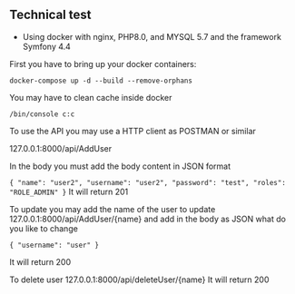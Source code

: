 ## Technical test

* Using docker with nginx, PHP8.0, and MYSQL 5.7 and the framework Symfony 4.4

First you have to bring up your docker containers:

`docker-compose up -d --build --remove-orphans`

You may have to clean cache inside docker

```/bin/console c:c```


To use the API you may use a HTTP client as POSTMAN or similar


127.0.0.1:8000/api/AddUser

In the body you must add the body content in JSON format

`{
"name": "user2",
"username": "user2",
"password": "test",
"roles": "ROLE_ADMIN"
}`
It will return 201

To update you may add the name of the user to update
127.0.0.1:8000/api/AddUser/{name}
and add in the body as JSON what do you like to change

`{
"username": "user"
}`

It will return 200

To delete user
127.0.0.1:8000/api/deleteUser/{name}
It will return 200